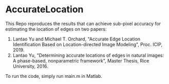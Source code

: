 # AccurateLocation
This Repo reproduces the results that can achieve sub-pixel accuracy for estimating the location of edges on two papers:
1. Lantao Yu and Michael T. Orchard, "Accurate Edge Location Identification Based on Location-directed Image Modeling", Proc. ICIP, 2019.
2. Lantao Yu, "Determining accurate locations of edges in natural images: A phase-based, nonparametric framework", Master Thesis, Rice University, 2016.


To run the code, simply run main.m in Matlab. 
